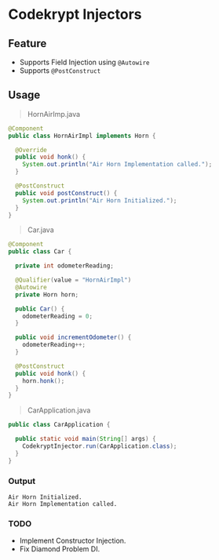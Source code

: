 # Codekrypt Injectors

## Feature
- Supports Field Injection using `@Autowire`
- Supports `@PostConstruct` 

## Usage
> HornAirImp.java
```java
@Component
public class HornAirImpl implements Horn {

  @Override
  public void honk() {
    System.out.println("Air Horn Implementation called.");
  }

  @PostConstruct
  public void postConstruct() {
    System.out.println("Air Horn Initialized.");
  }
}
```

> Car.java
```java
@Component
public class Car {

  private int odometerReading;

  @Qualifier(value = "HornAirImpl")
  @Autowire
  private Horn horn;

  public Car() {
    odometerReading = 0;
  }

  public void incrementOdometer() {
    odometerReading++;
  }

  @PostConstruct
  public void honk() {
    horn.honk();
  }
}
```

> CarApplication.java
```java
public class CarApplication {

  public static void main(String[] args) {
    CodekryptInjector.run(CarApplication.class);
  }
}
```

### Output
````text
Air Horn Initialized. 
Air Horn Implementation called.
````


### TODO
- Implement Constructor Injection.
- Fix Diamond Problem DI.